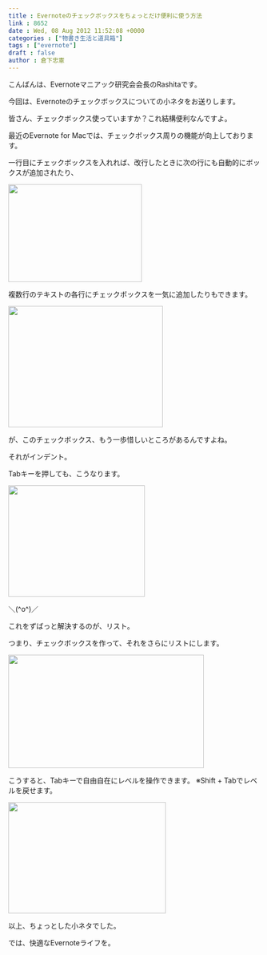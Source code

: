 ```yaml
---
title : Evernoteのチェックボックスをちょっとだけ便利に使う方法
link : 8652
date : Wed, 08 Aug 2012 11:52:08 +0000
categories : ["物書き生活と道具箱"]
tags : ["evernote"]
draft : false
author : 倉下忠憲
---
```


こんばんは、Evernoteマニアック研究会会長のRashitaです。

今回は、Evernoteのチェックボックスについての小ネタをお送りします。

皆さん、チェックボックス使っていますか？これ結構便利なんですよ。

最近のEvernote for Macでは、チェックボックス周りの機能が向上しております。

一行目にチェックボックスを入れれば、改行したときに次の行にも自動的にボックスが追加されたり、

<a href="https://rashita.net/blog/wp-content/uploads/2012/08/screenshot.png"><img src="https://rashita.net/blog/wp-content/uploads/2012/08/screenshot.png" alt="" title="screenshot" width="267" height="195" class="alignnone size-full wp-image-8653" /></a>

複数行のテキストの各行にチェックボックスを一気に追加したりもできます。

<a href="https://rashita.net/blog/wp-content/uploads/2012/08/screenshot1.png"><img src="https://rashita.net/blog/wp-content/uploads/2012/08/screenshot1.png" alt="" title="screenshot1" width="309" height="242" class="alignnone size-full wp-image-8654" /></a>

が、このチェックボックス、もう一歩惜しいところがあるんですよね。

それがインデント。

Tabキーを押しても、こうなります。

<a href="https://rashita.net/blog/wp-content/uploads/2012/08/screenshot2.png"><img src="https://rashita.net/blog/wp-content/uploads/2012/08/screenshot2.png" alt="" title="screenshot2" width="273" height="222" class="alignnone size-full wp-image-8655" /></a>

＼(^o^)／

これをずばっと解決するのが、リスト。

つまり、チェックボックスを作って、それをさらにリストにします。

<a href="https://rashita.net/blog/wp-content/uploads/2012/08/screenshot3.png"><img src="https://rashita.net/blog/wp-content/uploads/2012/08/screenshot3.png" alt="" title="screenshot3" width="391" height="226" class="alignnone size-full wp-image-8656" /></a>

こうすると、Tabキーで自由自在にレベルを操作できます。
※Shift + Tabでレベルを戻せます。

<a href="https://rashita.net/blog/wp-content/uploads/2012/08/screenshot4.png"><img src="https://rashita.net/blog/wp-content/uploads/2012/08/screenshot4.png" alt="" title="screenshot4" width="315" height="222" class="alignnone size-full wp-image-8657" /></a>

以上、ちょっとした小ネタでした。

では、快適なEvernoteライフを。

